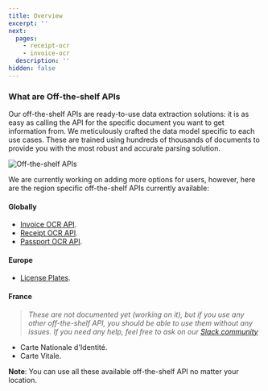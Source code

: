 ```yaml
---
title: Overview
excerpt: ''
next:
  pages:
    - receipt-ocr
    - invoice-ocr
  description: ''
hidden: false
---
```


### What are Off-the-shelf APIs
Our off-the-shelf APIs are ready-to-use data extraction solutions: it is as easy as calling the API for the specific document you want to get information from. We meticulously crafted the data model specific to each use cases. These are trained using hundreds of thousands of documents to provide you with the most robust and accurate parsing solution.

![Off-the-shelf APIs](https://files.readme.io/c5afe0d-ots-api.png)

We are currently working on adding more options for users, however, here are the region specific off-the-shelf APIs currently available:

#### Globally
- [Invoice OCR API](https://developers.mindee.com/docs/invoice-ocr).
- [Receipt OCR API](https://developers.mindee.com/docs/receipt-ocr).
- [Passport OCR API](https://developers.mindee.com/docs/passport-ocr).

#### Europe
- [License Plates](https://blog.mindee.com/extending-license-plate-extraction/).

#### France
> _These are not documented yet (working on it), but if you use any other off-the-shelf API, you should be able to use them without any issues. If you need any help, feel free to ask on our [Slack community](https://slack.mindee.com)_
- Carte Nationale d'Identité.
- Carte Vitale.

**Note**: You can use all these available off-the-shelf API no matter your location.

